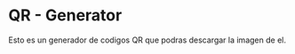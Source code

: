 <h1>QR - Generator </h1>
<p> Esto es un generador de codigos QR que podras descargar la imagen de el.</p>